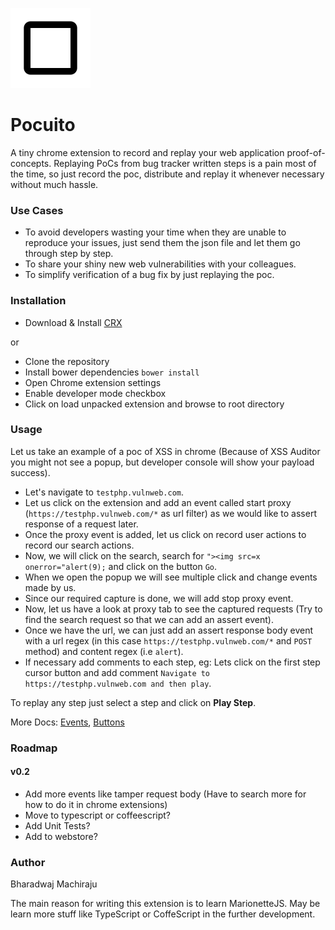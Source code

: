 ![Pocuito](/images/icons/icon128.png)

# Pocuito

A tiny chrome extension to record and replay your web application proof-of-concepts. Replaying PoCs from bug tracker written steps is a pain
most of the time, so just record the poc, distribute and replay it whenever necessary without much hassle.

### Use Cases

+ To avoid developers wasting your time when they are unable to reproduce your issues, just send them the json file and let them go through step by step.
+ To share your shiny new web vulnerabilities with your colleagues.
+ To simplify verification of a bug fix by just replaying the poc.

### Installation

+ Download & Install [CRX](https://github.com/tunnelshade/pocuito/releases/download/v0.1/pocuito.crx)

or

+ Clone the repository
+ Install bower dependencies `bower install`
+ Open Chrome extension settings
+ Enable developer mode checkbox
+ Click on load unpacked extension and browse to root directory

### Usage

Let us take an example of a poc of XSS in chrome (Because of XSS Auditor you might not see a popup, but developer console will show your payload success).

+ Let's navigate to ``testphp.vulnweb.com``.
+ Let us click on the extension and add an event called start proxy (`https://testphp.vulnweb.com/*` as url filter) as we would like to assert response of a request later.
+ Once the proxy event is added, let us click on record user actions to record our search actions.
+ Now, we will click on the search, search for `"><img src=x onerror="alert(9);` and click on the button `Go`.
+ When we open the popup we will see multiple click and change events made by us.
+ Since our required capture is done, we will add stop proxy event.
+ Now, let us have a look at proxy tab to see the captured requests (Try to find the search request so that we can add an assert event).
+ Once we have the url, we can just add an assert response body event with a url regex (in this case `https://testphp.vulnweb.com/*` and `POST` method) and content regex (i.e `alert`).
+ If necessary add comments to each step, eg: Lets click on the first step cursor button and add comment `Navigate to https://testphp.vulnweb.com and then play`.

To replay any step just select a step and click on **Play Step**.

More Docs: [Events](/docs/events.md), [Buttons](/docs/buttons.md)

### Roadmap

#### v0.2

+ Add more events like tamper request body (Have to search more for how to do it in chrome extensions)
+ Move to typescript or coffeescript?
+ Add Unit Tests?
+ Add to webstore?

### Author

Bharadwaj Machiraju

The main reason for writing this extension is to learn MarionetteJS. May be learn more stuff like TypeScript or CoffeScript in the further development.
